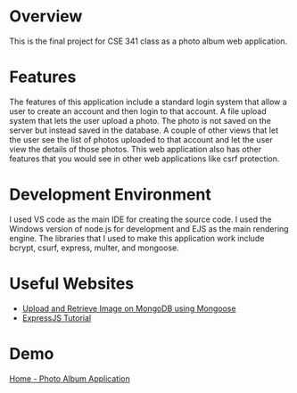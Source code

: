 # Overview
This is the final project for CSE 341 class as a photo album web
application.

# Features
The features of this application include a standard login system that
allow a user to create an account and then login to that account. A
file upload system that lets the user upload a photo. The photo is not
saved on the server but instead saved in the database. A couple of
other views that let the user see the list of photos uploaded to that
account and let the user view the details of those photos. This web
application also has other features that you would see in other web
applications like csrf protection.

# Development Environment
I used VS code as the main IDE for creating the source code. I used
the Windows version of node.js for development and EJS as the main
rendering engine. The libraries that I used to make this application
work include bcrypt, csurf, express, multer, and mongoose.

# Useful Websites
* [Upload and Retrieve Image on MongoDB using Mongoose](https://www.geeksforgeeks.org/upload-and-retrieve-image-on-mongodb-using-mongoose/)
* [ExpressJS Tutorial](https://www.tutorialspoint.com/expressjs/index.htm)

# Demo
[Home - Photo Album Application](https://photo-album-application.herokuapp.com/)